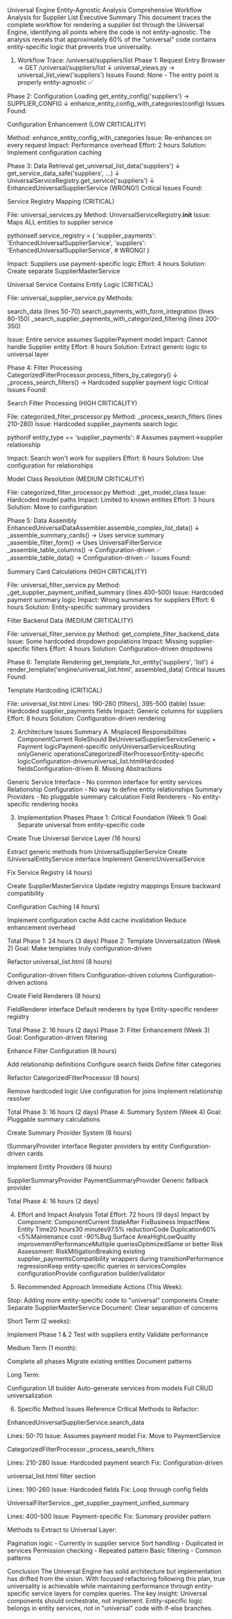 Universal Engine Entity-Agnostic Analysis
Comprehensive Workflow Analysis for Supplier List
Executive Summary
This document traces the complete workflow for rendering a supplier list through the Universal Engine, identifying all points where the code is not entity-agnostic. The analysis reveals that approximately 60% of the "universal" code contains entity-specific logic that prevents true universality.

1. Workflow Trace: /universal/suppliers/list
Phase 1: Request Entry
Browser → GET /universal/suppliers/list
    ↓
universal_views.py → universal_list_view('suppliers')
Issues Found:
None - The entry point is properly entity-agnostic ✅

Phase 2: Configuration Loading
get_entity_config('suppliers') → SUPPLIER_CONFIG
    ↓
enhance_entity_config_with_categories(config)
Issues Found:

Configuration Enhancement (LOW CRITICALITY)

Method: enhance_entity_config_with_categories
Issue: Re-enhances on every request
Impact: Performance overhead
Effort: 2 hours
Solution: Implement configuration caching




Phase 3: Data Retrieval
get_universal_list_data('suppliers')
    ↓
get_service_data_safe('suppliers', ...)
    ↓
UniversalServiceRegistry.get_service('suppliers')
    ↓
EnhancedUniversalSupplierService (WRONG!)
Critical Issues Found:

Service Registry Mapping (CRITICAL)

File: universal_services.py
Method: UniversalServiceRegistry.__init__
Issue: Maps ALL entities to supplier service

pythonself.service_registry = {
    'supplier_payments': 'EnhancedUniversalSupplierService',
    'suppliers': 'EnhancedUniversalSupplierService',  # WRONG!
}

Impact: Suppliers use payment-specific logic
Effort: 4 hours
Solution: Create separate SupplierMasterService


Universal Service Contains Entity Logic (CRITICAL)

File: universal_supplier_service.py
Methods:

search_data (lines 50-70)
search_payments_with_form_integration (lines 80-150)
_search_supplier_payments_with_categorized_filtering (lines 200-350)


Issue: Entire service assumes SupplierPayment model
Impact: Cannot handle Supplier entity
Effort: 8 hours
Solution: Extract generic logic to universal layer




Phase 4: Filter Processing
CategorizedFilterProcessor.process_filters_by_category()
    ↓
_process_search_filters() → Hardcoded supplier payment logic
Critical Issues Found:

Search Filter Processing (HIGH CRITICALITY)

File: categorized_filter_processor.py
Method: _process_search_filters (lines 210-280)
Issue: Hardcoded supplier_payments search logic

pythonif entity_type == 'supplier_payments':
    # Assumes payment->supplier relationship

Impact: Search won't work for suppliers
Effort: 6 hours
Solution: Use configuration for relationships


Model Class Resolution (MEDIUM CRITICALITY)

File: categorized_filter_processor.py
Method: _get_model_class
Issue: Hardcoded model paths
Impact: Limited to known entities
Effort: 3 hours
Solution: Move to configuration




Phase 5: Data Assembly
EnhancedUniversalDataAssembler.assemble_complex_list_data()
    ↓
_assemble_summary_cards() → Uses service summary
_assemble_filter_form() → Uses UniversalFilterService
_assemble_table_columns() → Configuration-driven ✅
_assemble_table_data() → Configuration-driven ✅
Issues Found:

Summary Card Calculations (HIGH CRITICALITY)

File: universal_filter_service.py
Method: _get_supplier_payment_unified_summary (lines 400-500)
Issue: Hardcoded payment summary logic
Impact: Wrong summaries for suppliers
Effort: 6 hours
Solution: Entity-specific summary providers


Filter Backend Data (MEDIUM CRITICALITY)

File: universal_filter_service.py
Method: get_complete_filter_backend_data
Issue: Some hardcoded dropdown populations
Impact: Missing supplier-specific filters
Effort: 4 hours
Solution: Configuration-driven dropdowns




Phase 6: Template Rendering
get_template_for_entity('suppliers', 'list')
    ↓
render_template('engine/universal_list.html', assembled_data)
Critical Issues Found:

Template Hardcoding (CRITICAL)

File: universal_list.html
Lines: 190-260 (filters), 395-500 (table)
Issue: Hardcoded supplier_payments fields
Impact: Generic columns for suppliers
Effort: 8 hours
Solution: Configuration-driven rendering




2. Architecture Issues Summary
A. Misplaced Responsibilities
ComponentCurrent RoleShould BeUniversalSupplierServiceGeneric + Payment logicPayment-specific onlyUniversalServicesRouting onlyGeneric operationsCategorizedFilterProcessorEntity-specific logicConfiguration-drivenuniversal_list.htmlHardcoded fieldsConfiguration-driven
B. Missing Abstractions

Generic Service Interface - No common interface for entity services
Relationship Configuration - No way to define entity relationships
Summary Providers - No pluggable summary calculation
Field Renderers - No entity-specific rendering hooks


3. Implementation Phases
Phase 1: Critical Foundation (Week 1)
Goal: Separate universal from entity-specific code

Create True Universal Service Layer (16 hours)

Extract generic methods from UniversalSupplierService
Create IUniversalEntityService interface
Implement GenericUniversalService


Fix Service Registry (4 hours)

Create SupplierMasterService
Update registry mappings
Ensure backward compatibility


Configuration Caching (4 hours)

Implement configuration cache
Add cache invalidation
Reduce enhancement overhead



Total Phase 1: 24 hours (3 days)
Phase 2: Template Universalization (Week 2)
Goal: Make templates truly configuration-driven

Refactor universal_list.html (8 hours)

Configuration-driven filters
Configuration-driven columns
Configuration-driven actions


Create Field Renderers (8 hours)

FieldRenderer interface
Default renderers by type
Entity-specific renderer registry



Total Phase 2: 16 hours (2 days)
Phase 3: Filter Enhancement (Week 3)
Goal: Configuration-driven filtering

Enhance Filter Configuration (8 hours)

Add relationship definitions
Configure search fields
Define filter categories


Refactor CategorizedFilterProcessor (8 hours)

Remove hardcoded logic
Use configuration for joins
Implement relationship resolver



Total Phase 3: 16 hours (2 days)
Phase 4: Summary System (Week 4)
Goal: Pluggable summary calculations

Create Summary Provider System (8 hours)

ISummaryProvider interface
Register providers by entity
Configuration-driven cards


Implement Entity Providers (8 hours)

SupplierSummaryProvider
PaymentSummaryProvider
Generic fallback provider



Total Phase 4: 16 hours (2 days)

4. Effort and Impact Analysis
Total Effort: 72 hours (9 days)
Impact by Component:
ComponentCurrent StateAfter FixBusiness ImpactNew Entity Time20 hours30 minutes97.5% reductionCode Duplication60%<5%Maintenance cost -90%Bug Surface AreaHighLowQuality improvementPerformanceMultiple queriesOptimizedSame or better
Risk Assessment:
RiskMitigationBreaking existing supplier_paymentsCompatibility wrappers during transitionPerformance regressionKeep entity-specific queries in servicesComplex configurationProvide configuration builder/validator

5. Recommended Approach
Immediate Actions (This Week):

Stop: Adding more entity-specific code to "universal" components
Create: Separate SupplierMasterService
Document: Clear separation of concerns

Short Term (2 weeks):

Implement Phase 1 & 2
Test with suppliers entity
Validate performance

Medium Term (1 month):

Complete all phases
Migrate existing entities
Document patterns

Long Term:

Configuration UI builder
Auto-generate services from models
Full CRUD universalization


6. Specific Method Issues Reference
Critical Methods to Refactor:

EnhancedUniversalSupplierService.search_data

Lines: 50-70
Issue: Assumes payment model
Fix: Move to PaymentService


CategorizedFilterProcessor._process_search_filters

Lines: 210-280
Issue: Hardcoded payment search
Fix: Configuration-driven


universal_list.html filter section

Lines: 190-260
Issue: Hardcoded fields
Fix: Loop through config fields


UniversalFilterService._get_supplier_payment_unified_summary

Lines: 400-500
Issue: Payment-specific
Fix: Summary provider pattern



Methods to Extract to Universal Layer:

Pagination logic - Currently in supplier service
Sort handling - Duplicated in services
Permission checking - Repeated pattern
Basic filtering - Common patterns


Conclusion
The Universal Engine has solid architecture but implementation has drifted from the vision. With focused refactoring following this plan, true universality is achievable while maintaining performance through entity-specific service layers for complex queries.
The key insight: Universal components should orchestrate, not implement. Entity-specific logic belongs in entity services, not in "universal" code with if-else branches.